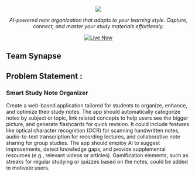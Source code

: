 <p align="center">
  <img src="https://readme-typing-svg.demolab.com/?lines=Welcome+to+RECAP+,+Your+One+Stop+Smart+Study+Solution;&center=true&color=d946ef&width=900&height=50">
</p>

<p align="center"><em>AI-powered note organization that adapts to your learning style. Capture, connect, and master your study materials effortlessly.</em></p>

<p align="center">
  <a href="[https://recap.vercel.app](https://recap-projectt.vercel.app/)" target="_blank">
    <img src="https://img.shields.io/badge/Live%20Now-0066FF?style=for-the-badge&logo=vercel&logoColor=white" alt="Live Now">
  </a>
</p>


## Team Synapse

## Problem Statement :

### Smart Study Note Organizer

Create a web-based application tailored for students to organize, enhance, and optimize
their study notes. The app should automatically categorize notes by subject or topic, link
related concepts to help users see the bigger picture, and generate flashcards for quick
revision. It could include features like optical character recognition (OCR) for scanning
handwritten notes, audio-to-text transcription for recording lectures, and collaborative note
sharing for group studies. The app should employ AI to suggest improvements, detect
knowledge gaps, and provide supplemental resources (e.g., relevant videos or articles).
Gamification elements, such as streaks for regular studying or quizzes based on the
notes, could be added to motivate users.
